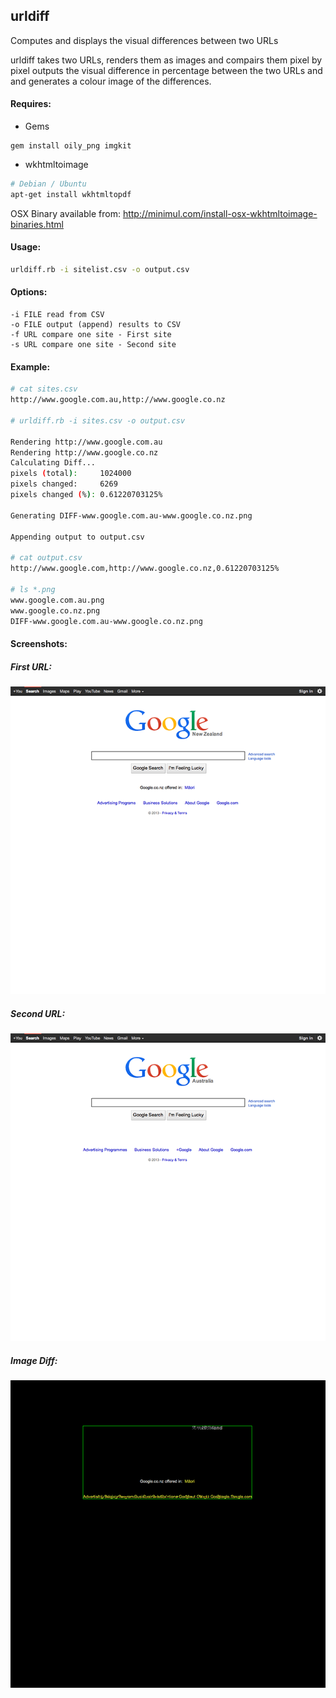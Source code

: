 ## urldiff

Computes and displays the visual differences between two URLs

urldiff takes two URLs, renders them as images and compairs them pixel by pixel outputs the visual difference in percentage between the two URLs and and generates a colour image of the differences.

#### Requires:
* Gems

```
gem install oily_png imgkit
```

* wkhtmltoimage

```bash
# Debian / Ubuntu
apt-get install wkhtmltopdf
```

OSX Binary available from: http://minimul.com/install-osx-wkhtmltoimage-binaries.html

#### Usage:
```bash
urldiff.rb -i sitelist.csv -o output.csv
```

#### Options:

    -i FILE read from CSV
    -o FILE output (append) results to CSV
    -f URL compare one site - First site
    -s URL compare one site - Second site

#### Example:
```bash
# cat sites.csv
http://www.google.com.au,http://www.google.co.nz

# urldiff.rb -i sites.csv -o output.csv

Rendering http://www.google.com.au
Rendering http://www.google.co.nz
Calculating Diff...
pixels (total):     1024000
pixels changed:     6269
pixels changed (%): 0.61220703125%

Generating DIFF-www.google.com.au-www.google.co.nz.png

Appending output to output.csv

# cat output.csv
http://www.google.com,http://www.google.co.nz,0.61220703125%

# ls *.png
www.google.com.au.png
www.google.co.nz.png
DIFF-www.google.com.au-www.google.co.nz.png
```

#### Screenshots:

##### First URL:

![First URL](/screenshots/url1.png "First URL")

##### Second URL:

![Second URL](/screenshots/url2.png "Second URL")

#####  Image Diff:

![Image Diff](/screenshots/urldiff.png "Image Diff")
